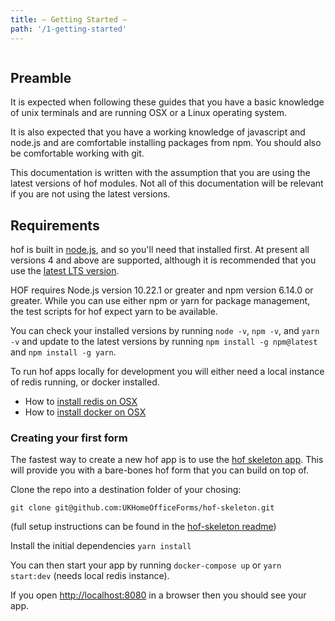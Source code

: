 ```yaml
---
title: — Getting Started —
path: '/1-getting-started'
---
```

```toc
```
## Preamble

It is expected when following these guides that you have a basic knowledge of unix terminals and are running OSX or a Linux operating system.

It is also expected that you have a working knowledge of javascript and node.js and are comfortable installing packages from npm. You should also be comfortable working with git.

This documentation is written with the assumption that you are using the latest versions of hof modules. Not all of this documentation will be relevant if you are not using the latest versions.

## Requirements

hof is built in [node.js](https://nodejs.org/en/), and so you'll need that installed first. At present all versions 4 and above are supported, although it is recommended that you use the [latest LTS version](https://github.com/nodejs/LTS#lts-schedule).

HOF requires Node.js version 10.22.1 or greater and npm version 6.14.0 or greater. While you can use either npm or yarn for package management, the test scripts for hof expect yarn to be available. 

You can check your installed versions by running `node -v`, `npm -v`, and `yarn -v` and update to the latest versions by running `npm install -g npm@latest` and `npm install -g yarn`.

To run hof apps locally for development you will either need a local instance of redis running, or docker installed.

* How to [install redis on OSX](https://medium.com/@petehouston/install-and-config-redis-on-mac-os-x-via-homebrew-eb8df9a4f298#.jcwwhv7oz)
* How to [install docker on OSX](https://docs.docker.com/docker-for-mac/install/#install-and-run-docker-for-mac)

### Creating your first form

The fastest way to create a new hof app is to use the [hof skeleton app](https://github.com/UKHomeOfficeForms/hof-skeleton). This will provide you with a bare-bones hof form that you can build on top of.

Clone the repo into a destination folder of your chosing: 

`git clone git@github.com:UKHomeOfficeForms/hof-skeleton.git`

(full setup instructions can be found in the [hof-skeleton readme](https://github.com/UKHomeOfficeForms/hof-skeleton?tab=readme-ov-file#hof-skeleton))

Install the initial dependencies `yarn install`

You can then start your app by running `docker-compose up` or `yarn start:dev` (needs local redis instance).

If you open [http://localhost:8080](http://localhost:8080) in a browser then you should see your app.
